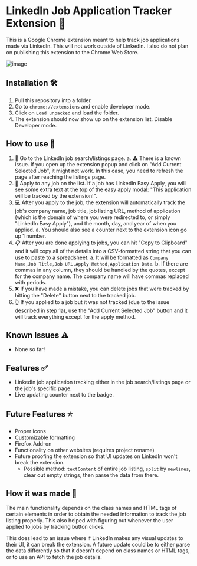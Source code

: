 # LinkedIn Job Application Tracker Extension 📃

This is a Google Chrome extension meant to help track job applications made via
LinkedIn. This will not work outside of LinkedIn. I also do not plan on publishing
this extension to the Chrome Web Store.

![image](https://github.com/Emman-B/linkedin-job-application-tracker-extension/assets/34151856/50f8c601-298b-4692-a9d0-38af0425abc3)

## Installation 🛠
1. Pull this repository into a folder.
2. Go to `chrome://extensions` and enable developer mode.
3. Click on `Load unpacked` and load the folder.
4. The extension should now show up on the extension list. Disable Developer mode.

## How to use 🔧
1. 📃 Go to the LinkedIn job search/listings page.
  a. ⚠ There is a known issue. If you open up the extension popup and click on "Add Current
  Selected Job", it might not work. In this case, you need to refresh the page after reaching
  the listings page.
2. 📝 Apply to any job on the list. If a job has LinkedIn Easy Apply, you will see some extra text
at the top of the easy apply modal: "This application will be tracked by the extension!".
3. 💻 After you apply to the job, the extension will automatically track the job's company name,
job title, job listing URL, method of application (which is the domain of where you were redirected
to, or simply "LinkedIn Easy Apply"), and the month, day, and year of when you applied.
  a. You should also see a counter next to the extension icon go up 1 number.
4. 📋 After you are done applying to jobs, you can hit "Copy to Clipboard" and it will copy all of the
details into a CSV-formatted string that you can use to paste to a spreadsheet.
  a. It will be formatted as `Company Name,Job Title,Job URL,Apply Method,Application Date`.
  b. If there are commas in any column, they should be handled by the quotes, except for the company
  name. The company name will have commas replaced with periods.
5. ❌ If you have made a mistake, you can delete jobs that were tracked by hitting the "Delete" button
next to the tracked job.
6. 👆 If you applied to a job but it was not tracked (due to the issue described in step 1a), use the
"Add Current Selected Job" button and it will track everything except for the apply method.

## Known Issues ⚠
- None so far!

## Features ✅
- LinkedIn job application tracking either in the job search/listings page or the job's specific
page.
- Live updating counter next to the badge.

## Future Features ⭐
- Proper icons
- Customizable formatting
- Firefox Add-on
- Functionality on other websites (requires project rename)
- Future proofing the extension so that UI updates on LinkedIn won't break the extension.
  - Possible method: `textContent` of entire job listing, `split` by `newlines`, clear out
  empty strings, then parse the data from there.

## How it was made 🔨
The main functionality depends on the class names and HTML tags of certain elements in order
to obtain the needed information to track the job listing properly. This also helped with
figuring out whenever the user applied to jobs by tracking button clicks.

This does lead to an issue where if LinkedIn makes any visual updates to their UI, it can
break the extension. A future update could be to either parse the data differently so that
it doesn't depend on class names or HTML tags, or to use an API to fetch the job details.

